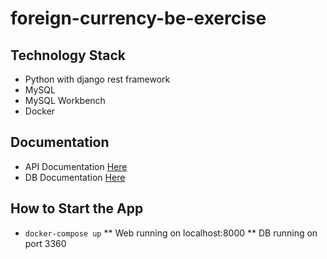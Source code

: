 # foreign-currency-be-exercise
## Technology Stack
* Python with django rest framework
* MySQL
* MySQL Workbench
* Docker
## Documentation
* API Documentation [Here](https://github.com/faiz97/foreign-currency-be-exercise/tree/master/documentation/api)
* DB Documentation [Here](https://github.com/faiz97/foreign-currency-be-exercise/tree/master/documentation/db)
## How to Start the App
* ```docker-compose up``` 
** Web running on localhost:8000
** DB running on port 3360
